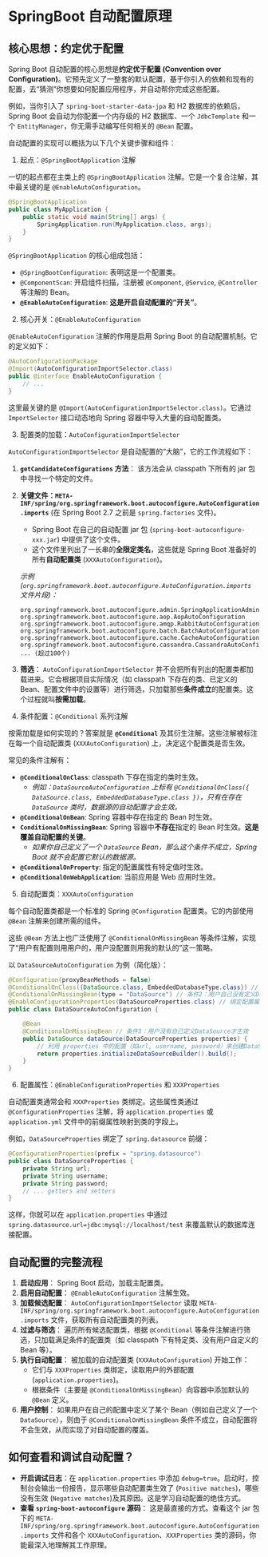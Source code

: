 # SpringBoot 自动配置原理

## 核心思想：约定优于配置

Spring Boot 自动配置的核心思想是**约定优于配置 (Convention over Configuration)**。它预先定义了一整套的默认配置，基于你引入的依赖和现有的配置，去“猜测”你想要如何配置应用程序，并自动帮你完成这些配置。

例如，当你引入了 `spring-boot-starter-data-jpa` 和 H2 数据库的依赖后，Spring Boot 会自动为你配置一个内存级的 H2 数据库、一个 `JdbcTemplate` 和一个 `EntityManager`，你无需手动编写任何相关的 `@Bean` 配置。

自动配置的实现可以概括为以下几个关键步骤和组件：

1. 起点：`@SpringBootApplication` 注解

一切的起点都在主类上的 `@SpringBootApplication` 注解。它是一个复合注解，其中最关键的是 `@EnableAutoConfiguration`。

```java
@SpringBootApplication
public class MyApplication {
    public static void main(String[] args) {
        SpringApplication.run(MyApplication.class, args);
    }
}
```

`@SpringBootApplication` 的核心组成包括：

- `@SpringBootConfiguration`: 表明这是一个配置类。
- `@ComponentScan`: 开启组件扫描，注册被 `@Component`, `@Service`, `@Controller` 等注解的 Bean。
- **`@EnableAutoConfiguration`**: **这是开启自动配置的“开关”**。

2. 核心开关：`@EnableAutoConfiguration`

`@EnableAutoConfiguration` 注解的作用是启用 Spring Boot 的自动配置机制。它的定义如下：

```java
@AutoConfigurationPackage
@Import(AutoConfigurationImportSelector.class)
public @interface EnableAutoConfiguration {
    // ...
}
```

这里最关键的是 `@Import(AutoConfigurationImportSelector.class)`。它通过 `ImportSelector` 接口动态地向 Spring 容器中导入大量的自动配置类。

3. 配置类的加载：`AutoConfigurationImportSelector`

`AutoConfigurationImportSelector` 是自动配置的“大脑”，它的工作流程如下：

1.  **`getCandidateConfigurations` 方法**： 该方法会从 classpath 下所有的 jar 包中寻找一个特定的文件。
2.  **关键文件：`META-INF/spring/org.springframework.boot.autoconfigure.AutoConfiguration.imports`** (在 Spring Boot 2.7 之前是 `spring.factories` 文件)。

    - Spring Boot 在自己的自动配置 jar 包 (`spring-boot-autoconfigure-xxx.jar`) 中提供了这个文件。
    - 这个文件里列出了一长串的**全限定类名**，这些就是 Spring Boot 准备好的所有**自动配置类** (`XXXAutoConfiguration`)。

    _示例 (`org.springframework.boot.autoconfigure.AutoConfiguration.imports` 文件片段)：_

    ```
    org.springframework.boot.autoconfigure.admin.SpringApplicationAdminJmxAutoConfiguration
    org.springframework.boot.autoconfigure.aop.AopAutoConfiguration
    org.springframework.boot.autoconfigure.amqp.RabbitAutoConfiguration
    org.springframework.boot.autoconfigure.batch.BatchAutoConfiguration
    org.springframework.boot.autoconfigure.cache.CacheAutoConfiguration
    org.springframework.boot.autoconfigure.cassandra.CassandraAutoConfiguration
    ... (超过100个)
    ```

3.  **筛选**： `AutoConfigurationImportSelector` 并不会把所有列出的配置类都加载进来。它会根据项目实际情况（如 classpath 下存在的类、已定义的 Bean、配置文件中的设置等）进行筛选，只加载那些**条件成立**的配置类。这个过程就叫**按需加载**。

4.  条件配置：`@Conditional` 系列注解

按需加载是如何实现的？答案就是 **`@Conditional`** 及其衍生注解。这些注解被标注在每一个自动配置类 (`XXXAutoConfiguration`) 上，决定这个配置类是否生效。

常见的条件注解有：

- **`@ConditionalOnClass`**: classpath 下存在指定的类时生效。
  - _例如：`DataSourceAutoConfiguration` 上标有 `@ConditionalOnClass({ DataSource.class, EmbeddedDatabaseType.class })`，只有在存在 `DataSource` 类时，数据源的自动配置才会生效。_
- **`@ConditionalOnBean`**: Spring 容器中存在指定的 Bean 时生效。
- **`ConditionalOnMissingBean`**: Spring 容器中**不存在**指定的 Bean 时生效。**这是覆盖自动配置的关键**。
  - _如果你自己定义了一个 `DataSource` Bean，那么这个条件不成立，Spring Boot 就不会配置它默认的数据源。_
- **`@ConditionalOnProperty`**: 指定的配置属性有特定值时生效。
- **`@ConditionalOnWebApplication`**: 当前应用是 Web 应用时生效。

5. 自动配置类：`XXXAutoConfiguration`

每个自动配置类都是一个标准的 Spring `@Configuration` 配置类。它的内部使用 `@Bean` 注解来创建所需的组件。

这些 `@Bean` 方法上也广泛使用了 `@ConditionalOnMissingBean` 等条件注解，实现了“用户有配置则用用户的，用户没配置则用我的默认的”这一策略。

以 `DataSourceAutoConfiguration` 为例（简化版）：

```java
@Configuration(proxyBeanMethods = false)
@ConditionalOnClass({DataSource.class, EmbeddedDatabaseType.class}) // 条件1：存在相关类
@ConditionalOnMissingBean(type = "DataSource") // 条件2：用户自己没有定义DataSource
@EnableConfigurationProperties(DataSourceProperties.class) // 绑定配置属性
public class DataSourceAutoConfiguration {

    @Bean
    @ConditionalOnMissingBean // 条件3：用户没有自己定义DataSource才生效
    public DataSource dataSource(DataSourceProperties properties) {
        // 利用 properties 中的配置（如url, username, password）来创建DataSource
        return properties.initializeDataSourceBuilder().build();
    }
}
```

6. 配置属性：`@EnableConfigurationProperties` 和 `XXXProperties`

自动配置类通常会和 `XXXProperties` 类绑定。这些属性类通过 `@ConfigurationProperties` 注解，将 `application.properties` 或 `application.yml` 文件中的前缀属性映射到类的字段上。

例如，`DataSourceProperties` 绑定了 `spring.datasource` 前缀：

```java
@ConfigurationProperties(prefix = "spring.datasource")
public class DataSourceProperties {
    private String url;
    private String username;
    private String password;
    // ... getters and setters
}
```

这样，你就可以在 `application.properties` 中通过 `spring.datasource.url=jdbc:mysql://localhost/test` 来覆盖默认的数据库连接配置。

## 自动配置的完整流程

1.  **启动应用**： Spring Boot 启动，加载主配置类。
2.  **启用自动配置**： `@EnableAutoConfiguration` 注解生效。
3.  **加载候选配置**： `AutoConfigurationImportSelector` 读取 `META-INF/spring/org.springframework.boot.autoconfigure.AutoConfiguration.imports` 文件，获取所有自动配置类的列表。
4.  **过滤与筛选**： 遍历所有候选配置类，根据 `@Conditional` 等条件注解进行筛选，只加载满足条件的配置类（如 classpath 下有特定类、没有用户自定义的 Bean 等）。
5.  **执行自动配置**： 被加载的自动配置类 (`XXXAutoConfiguration`) 开始工作：
    - 它们与 `XXXProperties` 类绑定，读取用户的外部配置 (`application.properties`)。
    - 根据条件（主要是 `@ConditionalOnMissingBean`）向容器中添加默认的 `@Bean` 定义。
6.  **用户控制**： 如果用户在自己的配置中定义了某个 Bean（例如自己定义了一个 `DataSource`），则由于 `@ConditionalOnMissingBean` 条件不成立，自动配置将不会生效，从而实现了对自动配置的覆盖。

## 如何查看和调试自动配置？

- **开启调试日志**：在 `application.properties` 中添加 `debug=true`。启动时，控制台会输出一份报告，显示哪些自动配置类生效了 (`Positive matches`)，哪些没有生效 (`Negative matches`)及其原因。这是学习自动配置的绝佳方式。
- **查看 `spring-boot-autoconfigure` 源码**： 这是最直接的方式。查看这个 jar 包下的 `META-INF/spring/org.springframework.boot.autoconfigure.AutoConfiguration.imports` 文件和各个 `XXXAutoConfiguration`、`XXXProperties` 类的源码，你能最深入地理解其工作原理。
